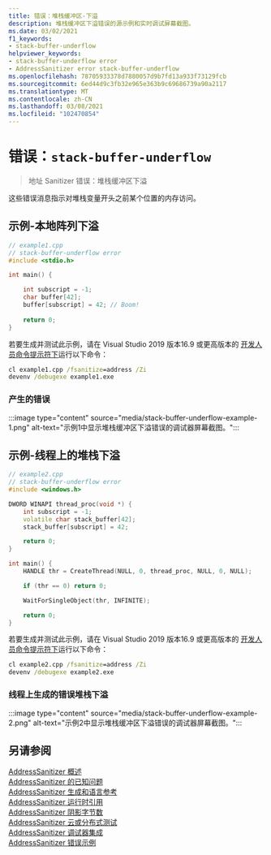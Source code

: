 ```yaml
---
title: 错误：堆栈缓冲区-下溢
description: 堆栈缓冲区下溢错误的源示例和实时调试屏幕截图。
ms.date: 03/02/2021
f1_keywords:
- stack-buffer-underflow
helpviewer_keywords:
- stack-buffer-underflow error
- AddressSanitizer error stack-buffer-underflow
ms.openlocfilehash: 78705933378d7880057d9b7fd13a933f73129fcb
ms.sourcegitcommit: 6ed44d9c3fb32e965e363b9c69686739a90a2117
ms.translationtype: MT
ms.contentlocale: zh-CN
ms.lasthandoff: 03/08/2021
ms.locfileid: "102470854"
---
```

# <a name="error-stack-buffer-underflow"></a>错误：`stack-buffer-underflow`

> 地址 Sanitizer 错误：堆栈缓冲区下溢

这些错误消息指示对堆栈变量开头之前某个位置的内存访问。

## <a name="example---local-array-underflow"></a>示例-本地阵列下溢

```cpp
// example1.cpp
// stack-buffer-underflow error
#include <stdio.h>

int main() {

    int subscript = -1;
    char buffer[42];
    buffer[subscript] = 42; // Boom!
   
    return 0;
}
```

若要生成并测试此示例，请在 Visual Studio 2019 版本16.9 或更高版本的 [开发人员命令提示符下](../build/building-on-the-command-line.md#developer_command_prompt_shortcuts)运行以下命令：

```cmd
cl example1.cpp /fsanitize=address /Zi
devenv /debugexe example1.exe
```

### <a name="resulting-error"></a>产生的错误

:::image type="content" source="media/stack-buffer-underflow-example-1.png" alt-text="示例1中显示堆栈缓冲区下溢错误的调试器屏幕截图。":::

## <a name="example---stack-underflow-on-thread"></a>示例-线程上的堆栈下溢

```cpp
// example2.cpp
// stack-buffer-underflow error
#include <windows.h>

DWORD WINAPI thread_proc(void *) {
    int subscript = -1;
    volatile char stack_buffer[42];
    stack_buffer[subscript] = 42;

    return 0;
}

int main() {
    HANDLE thr = CreateThread(NULL, 0, thread_proc, NULL, 0, NULL);

    if (thr == 0) return 0;

    WaitForSingleObject(thr, INFINITE);

    return 0;
}
```

若要生成并测试此示例，请在 Visual Studio 2019 版本16.9 或更高版本的 [开发人员命令提示符下](../build/building-on-the-command-line.md#developer_command_prompt_shortcuts)运行以下命令：

```cmd
cl example2.cpp /fsanitize=address /Zi
devenv /debugexe example2.exe
```

### <a name="resulting-error----stack-underflow-on-thread"></a>线程上生成的错误堆栈下溢

:::image type="content" source="media/stack-buffer-underflow-example-2.png" alt-text="示例2中显示堆栈缓冲区下溢错误的调试器屏幕截图。":::

## <a name="see-also"></a>另请参阅

[AddressSanitizer 概述](./asan.md)\
[AddressSanitizer 的已知问题](./asan-known-issues.md)\
[AddressSanitizer 生成和语言参考](./asan-building.md)\
[AddressSanitizer 运行时引用](./asan-runtime.md)\
[AddressSanitizer 阴影字节数](./asan-shadow-bytes.md)\
[AddressSanitizer 云或分布式测试](./asan-offline-crash-dumps.md)\
[AddressSanitizer 调试器集成](./asan-debugger-integration.md)\
[AddressSanitizer 错误示例](./asan-error-examples.md)
